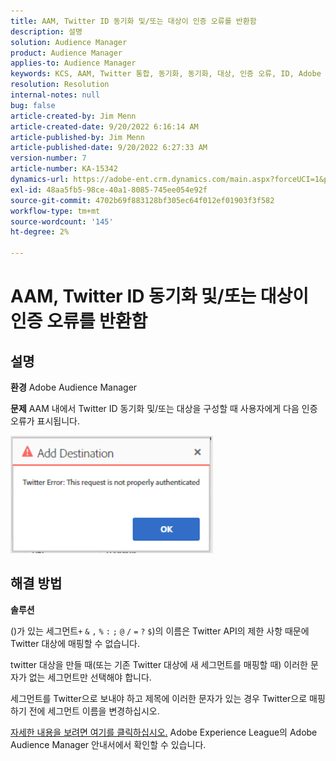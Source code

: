 ```yaml
---
title: AAM, Twitter ID 동기화 및/또는 대상이 인증 오류를 반환함
description: 설명
solution: Audience Manager
product: Audience Manager
applies-to: Audience Manager
keywords: KCS, AAM, Twitter 통합, 동기화, 동기화, 대상, 인증 오류, ID, Adobe Audience Manager
resolution: Resolution
internal-notes: null
bug: false
article-created-by: Jim Menn
article-created-date: 9/20/2022 6:16:14 AM
article-published-by: Jim Menn
article-published-date: 9/20/2022 6:27:33 AM
version-number: 7
article-number: KA-15342
dynamics-url: https://adobe-ent.crm.dynamics.com/main.aspx?forceUCI=1&pagetype=entityrecord&etn=knowledgearticle&id=dddc48b9-ab38-ed11-9db1-0022480866ad
exl-id: 48aa5fb5-98ce-40a1-8085-745ee054e92f
source-git-commit: 4702b69f883128bf305ec64f012ef01903f3f582
workflow-type: tm+mt
source-wordcount: '145'
ht-degree: 2%

---
```


# AAM, Twitter ID 동기화 및/또는 대상이 인증 오류를 반환함

## 설명


<b>환경</b>
Adobe Audience Manager

<b>문제</b>
AAM 내에서 Twitter ID 동기화 및/또는 대상을 구성할 때 사용자에게 다음 인증 오류가 표시됩니다.

![](assets/___dedc48b9-ab38-ed11-9db1-0022480866ad___.png)


## 해결 방법


<b>솔루션</b>

()가 있는 세그먼트`+` `&` `,` `%` `:` `;` `@` `/` `=` `?` `$`)의 이름은 Twitter API의 제한 사항 때문에 Twitter 대상에 매핑할 수 없습니다.

twitter 대상을 만들 때(또는 기존 Twitter 대상에 새 세그먼트를 매핑할 때) 이러한 문자가 없는 세그먼트만 선택해야 합니다.

세그먼트를 Twitter으로 보내야 하고 제목에 이러한 문자가 있는 경우 Twitter으로 매핑하기 전에 세그먼트 이름을 변경하십시오.

[자세한 내용을 보려면 여기를 클릭하십시오.](https://experienceleague.adobe.com/docs/audience-manager/user-guide/features/destinations/device-based/twitter-tailored-audiences.html?lang=en#segment-mapping-considerations) Adobe Experience League의 Adobe Audience Manager 안내서에서 확인할 수 있습니다.
